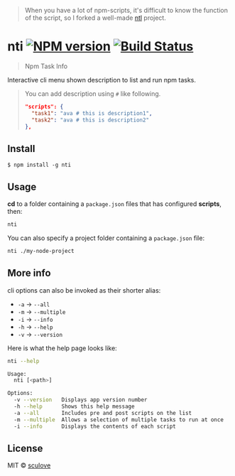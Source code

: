 > When you have a lot of npm-scripts, it's difficult to know the function of the script, so I forked a well-made [ntl](https://github.com/ruyadorno/ntl) project.

# nti [![NPM version](https://badge.fury.io/js/nti.svg)](https://npmjs.org/package/nti) [![Build Status](https://travis-ci.org/sculove/nti.svg?branch=master)](https://travis-ci.org/sculove/nti)

> Npm Task Info

Interactive cli menu shown description to list and run npm tasks.

> You can add description using `#` like following.
> ```json
> "scripts": {
>   "task1": "ava # this is description1",
>   "task2": "ava # this is description2"
> },
> ```

## Install

```
$ npm install -g nti
```

## Usage

**cd** to a folder containing a `package.json` files that has configured **scripts**, then:

```sh
nti
```

You can also specify a project folder containing a `package.json` file:

```sh
nti ./my-node-project
```

## More info

cli options can also be invoked as their shorter alias:

- `-a` -> `--all`
- `-m` -> `--multiple`
- `-i` -> `--info`
- `-h` -> `--help`
- `-v` -> `--version`

Here is what the help page looks like:

```sh
nti --help

Usage:
  nti [<path>]

Options:
  -v --version   Displays app version number
  -h --help      Shows this help message
  -a --all       Includes pre and post scripts on the list
  -m --multiple  Allows a selection of multiple tasks to run at once
  -i --info      Displays the contents of each script
```

## License

MIT © [sculove](http://sculove.github.io)

